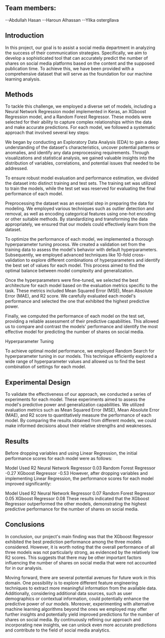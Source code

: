 ## Team members:
 --Abdullah Hasan
 --Haroun Alhassan 
 --Yllka ostergllava




## Introduction

In this project, our goal is to assist a social media department in analyzing the success of their communication strategies. Specifically, we aim to develop a sophisticated tool that can accurately predict the number of shares on social media platforms based on the content and the supposed publication time. To achieve this, we have been provided with a comprehensive dataset that will serve as the foundation for our machine learning analysis.

## Methods

To tackle this challenge, we employed a diverse set of models, including a Neural Network Regression model implemented in Keras, an XGboost Regression model, and a Random Forest Regressor. These models were selected for their ability to capture complex relationships within the data and make accurate predictions. For each model, we followed a systematic approach that involved several key steps:

We began by conducting an Exploratory Data Analysis (EDA) to gain a deep understanding of the dataset's characteristics, uncover potential patterns or anomalies, and identify any data preprocessing requirements. Through visualizations and statistical analysis, we gained valuable insights into the distribution of variables, correlations, and potential issues that needed to be addressed.

To ensure robust model evaluation and performance estimation, we divided the dataset into distinct training and test sets. The training set was utilized to train the models, while the test set was reserved for evaluating the final performance of each model.

Preprocessing the dataset was an essential step in preparing the data for modeling. We employed various techniques such as outlier detection and removal, as well as encoding categorical features using one-hot encoding or other suitable methods. By standardizing and transforming the data appropriately, we ensured that our models could effectively learn from the dataset.

To optimize the performance of each model, we implemented a thorough hyperparameter tuning process. We created a validation set from the training data to assess the model's behavior with default hyperparameters. Subsequently, we employed advanced techniques like 10-fold cross-validation to explore different combinations of hyperparameters and identify the best set of values for each model. This process aimed to find the optimal balance between model complexity and generalization.

Once the hyperparameters were fine-tuned, we selected the best architecture for each model based on the evaluation metrics specific to the task. These metrics included Mean Squared Error (MSE), Mean Absolute Error (MAE), and R2 score. We carefully evaluated each model's performance and selected the one that exhibited the highest predictive power.

Finally, we computed the performance of each model on the test set, providing a reliable assessment of their predictive capabilities. This allowed us to compare and contrast the models' performance and identify the most effective model for predicting the number of shares on social media.

Hyperparameter Tuning

To achieve optimal model performance, we employed Random Search for hyperparameter tuning in our models. This technique efficiently explored a wide range of hyperparameter values and allowed us to find the best combination of settings for each model.

## Experimental Design

To validate the effectiveness of our approach, we conducted a series of experiments for each model. These experiments aimed to assess the model's predictive power and generalization capabilities. We utilized evaluation metrics such as Mean Squared Error (MSE), Mean Absolute Error (MAE), and R2 score to quantitatively measure the performance of each model. By comparing the results obtained from different models, we could make informed decisions about their relative strengths and weaknesses.

## Results

Before dropping variables and using Linear Regression, the initial performance scores for each model were as follows:

Model Used	R2
Neural Network Regressor	0.03
Random Forest Regressor	-0.27
XGboost Regressor	-0.53
However, after dropping variables and implementing Linear Regression, the performance scores for each model improved significantly:

Model Used	R2
Neural Network Regressor	0.07
Random Forest Regressor	0.05
XGboost Regressor	0.08
These results indicated that the XGboost Regressor outperformed the other models, demonstrating the highest predictive performance for the number of shares on social media.

## Conclusions

In conclusion, our project's main finding was that the XGboost Regressor exhibited the best prediction performance among the three models considered. However, it is worth noting that the overall performance of all three models was not particularly strong, as evidenced by the relatively low R2 scores. This suggests that there may be other important factors influencing the number of shares on social media that were not accounted for in our analysis.

Moving forward, there are several potential avenues for future work in this domain. One possibility is to explore different feature engineering techniques to extract more meaningful information from the available data. Additionally, considering additional data sources, such as user demographics or contextual information, could potentially enhance the predictive power of our models. Moreover, experimenting with alternative machine learning algorithms beyond the ones we employed may offer further insights and potentially yield improved predictions for the number of shares on social media. By continuously refining our approach and incorporating new insights, we can unlock even more accurate predictions and contribute to the field of social media analytics.